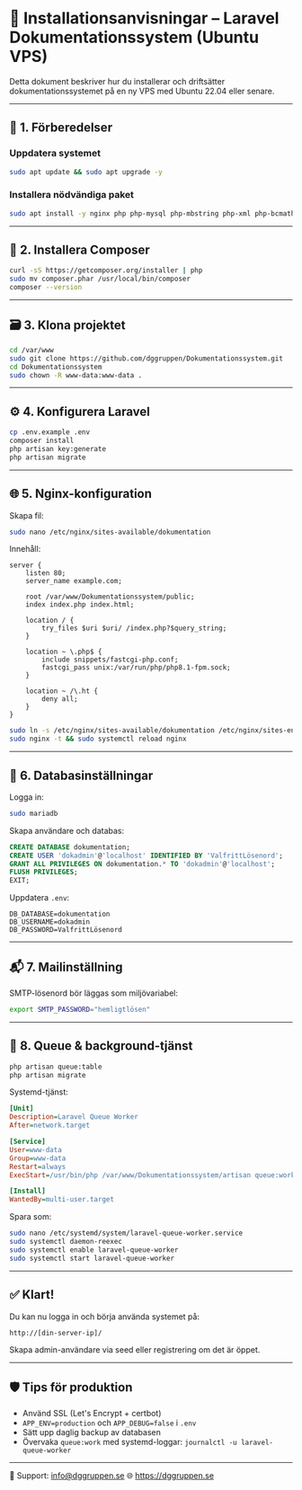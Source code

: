 # 🚀 Installationsanvisningar – Laravel Dokumentationssystem (Ubuntu VPS)

Detta dokument beskriver hur du installerar och driftsätter dokumentationssystemet på en ny VPS med Ubuntu 22.04 eller senare.

---

## 🧱 1. Förberedelser

### Uppdatera systemet
```bash
sudo apt update && sudo apt upgrade -y
```

### Installera nödvändiga paket
```bash
sudo apt install -y nginx php php-mysql php-mbstring php-xml php-bcmath php-curl php-zip php-cli php-common php-tokenizer unzip curl git mariadb-server
```

---

## 🐘 2. Installera Composer

```bash
curl -sS https://getcomposer.org/installer | php
sudo mv composer.phar /usr/local/bin/composer
composer --version
```

---

## 🗃️ 3. Klona projektet

```bash
cd /var/www
sudo git clone https://github.com/dggruppen/Dokumentationssystem.git
cd Dokumentationssystem
sudo chown -R www-data:www-data .
```

---

## ⚙️ 4. Konfigurera Laravel

```bash
cp .env.example .env
composer install
php artisan key:generate
php artisan migrate
```

---

## 🌐 5. Nginx-konfiguration

Skapa fil:
```bash
sudo nano /etc/nginx/sites-available/dokumentation
```

Innehåll:
```nginx
server {
    listen 80;
    server_name example.com;

    root /var/www/Dokumentationssystem/public;
    index index.php index.html;

    location / {
        try_files $uri $uri/ /index.php?$query_string;
    }

    location ~ \.php$ {
        include snippets/fastcgi-php.conf;
        fastcgi_pass unix:/var/run/php/php8.1-fpm.sock;
    }

    location ~ /\.ht {
        deny all;
    }
}
```

```bash
sudo ln -s /etc/nginx/sites-available/dokumentation /etc/nginx/sites-enabled/
sudo nginx -t && sudo systemctl reload nginx
```

---

## 🔐 6. Databasinställningar

Logga in:
```bash
sudo mariadb
```

Skapa användare och databas:
```sql
CREATE DATABASE dokumentation;
CREATE USER 'dokadmin'@'localhost' IDENTIFIED BY 'ValfrittLösenord';
GRANT ALL PRIVILEGES ON dokumentation.* TO 'dokadmin'@'localhost';
FLUSH PRIVILEGES;
EXIT;
```

Uppdatera `.env`:
```env
DB_DATABASE=dokumentation
DB_USERNAME=dokadmin
DB_PASSWORD=ValfrittLösenord
```

---

## 📬 7. Mailinställning

SMTP-lösenord bör läggas som miljövariabel:
```bash
export SMTP_PASSWORD="hemligtlösen"
```

---

## 🔁 8. Queue & background-tjänst

```bash
php artisan queue:table
php artisan migrate
```

Systemd-tjänst:
```ini
[Unit]
Description=Laravel Queue Worker
After=network.target

[Service]
User=www-data
Group=www-data
Restart=always
ExecStart=/usr/bin/php /var/www/Dokumentationssystem/artisan queue:work --sleep=3 --tries=3

[Install]
WantedBy=multi-user.target
```

Spara som:
```bash
sudo nano /etc/systemd/system/laravel-queue-worker.service
sudo systemctl daemon-reexec
sudo systemctl enable laravel-queue-worker
sudo systemctl start laravel-queue-worker
```

---

## ✅ Klart!

Du kan nu logga in och börja använda systemet på:

```
http://[din-server-ip]/
```

Skapa admin-användare via seed eller registrering om det är öppet.

---

## 🛡️ Tips för produktion

- Använd SSL (Let's Encrypt + certbot)
- `APP_ENV=production` och `APP_DEBUG=false` i `.env`
- Sätt upp daglig backup av databasen
- Övervaka `queue:work` med systemd-loggar: `journalctl -u laravel-queue-worker`

---

📧 Support: [info@dggruppen.se](mailto:info@dggruppen.se)
🌐 https://dggruppen.se
